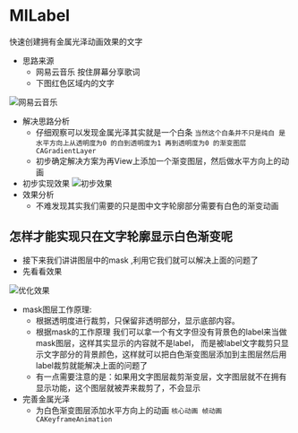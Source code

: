 # MILabel
快速创建拥有金属光泽动画效果的文字
- 思路来源
  * 网易云音乐 按住屏幕分享歌词
  * 下图红色区域内的文字

![网易云音乐](http://upload-images.jianshu.io/upload_images/1899979-d0f258d43f620bb9.PNG?imageMogr2/auto-orient/strip%7CimageView2/2/w/1240)
- 解决思路分析
  * 仔细观察可以发现金属光泽其实就是一个白条
  ` 当然这个白条并不只是纯白 是水平方向上从透明度为0 的白到透明度为1 再到透明度为0 的渐变图层 CAGradientLayer `
  * 初步确定解决方案为再View上添加一个渐变图层，然后做水平方向上的动画
- 初步实现效果
![初步效果](http://upload-images.jianshu.io/upload_images/1899979-2980e8d983ec1166.png?imageMogr2/auto-orient/strip%7CimageView2/2/w/1240)
- 效果分析
  - 不难发现其实我们需要的只是图中文字轮廓部分需要有白色的渐变动画
  
## 怎样才能实现只在文字轮廓显示白色渐变呢
- 接下来我们讲讲图层中的mask ,利用它我们就可以解决上面的问题了
- 先看看效果

![优化效果](http://upload-images.jianshu.io/upload_images/1899979-ea1161c9cbbcca91.png?imageMogr2/auto-orient/strip%7CimageView2/2/w/1240)

- mask图层工作原理:
  * 根据透明度进行裁剪，只保留非透明部分，显示底部内容。
  * 根据mask的工作原理 我们可以拿一个有文字但没有背景色的label来当做mask图层，这样其实显示的内容就不是label， 而是被label文字裁剪只显示文字部分的背景颜色，这样就可以把白色渐变图层添加到主图层然后用label裁剪就能解决上面的问题了
  * 有一点需要注意的是：如果用文字图层裁剪渐变层，文字图层就不在拥有显示功能，这个图层就被弄来裁剪了，不会显示
- 完善金属光泽 
  * 为白色渐变图层添加水平方向上的动画 
`核心动画 帧动画 CAKeyframeAnimation `
